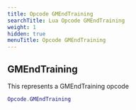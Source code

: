```yaml
---
title: Opcode GMEndTraining
searchTitle: Lua Opcode GMEndTraining
weight: 1
hidden: true
menuTitle: Opcode GMEndTraining
---
```

## GMEndTraining

This represents a GMEndTraining opcode
```lua
Opcode.GMEndTraining
```